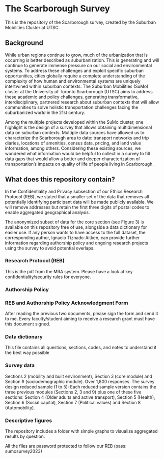 # The Scarborough Survey
This is the repository of the Scarborough survey, created by the Suburban Mobilities Cluster at UTSC.

## Background

While urban regions continue to grow, much of the urbanization that is occurring is better described as suburbanization. This is generating and will continue to generate immense pressure on our social and environmental systems. To address these challenges and exploit specific suburban opportunities, cities globally require a complete understanding of the complexity of how human and environmental systems are uniquely intertwined within suburban contexts. The Suburban Mobilities (SuMo) cluster at the University of Toronto Scarborough (UTSC) aims to address these academic and policy challenges, generating transformative, interdisciplinary, partnered research about suburban contexts that will allow communities to solve holistic transportation challenges facing the suburbanized world in the 21st century.

Among the multiple projects developed within the SuMo cluster, one highlight is the design of a survey that allows obtaining multidimensional data on suburban contexts. Multiple data sources have allowed us to characterize the Scarborough area to date: transport networks and trip diaries, locations of amenities, census data, pricing, and land value information, among others. Considering these existing sources, we wondered what information would be helpful to collect in a survey to fill data gaps that would allow a better and deeper characterization of transportation’s impacts on quality of life of people living in Scarborough.

## What does this repository contain?

In the Confidentiality and Privacy subsection of our Ethics Research Protocol (REB), we stated that a smaller set of the data that removes all potentially identifying participant data will be made publicly available. We will remove addresses but retain the first three digits of postal codes to enable aggregated geographical analysis.

The anonymized subset of data for the core section (see Figure 3) is available on this repository free of use, alongside a data dictionary for easier use. 
If any person wants to have access to the full dataset, the corresponding author, Ignacio Tiznado-Aitken, can provide further information regarding authorship policy and ongoing research projects using the survey to avoid potential overlaps.

### Research Protocol (REB)
This is the pdf from the MRA system. Please have a look at key confidentiality/security rules for everyone.

### Authorship Policy

### REB and Authorship Policy Acknowledgment Form
After reading the previous two documents, please sign the form and send it to me. Every faculty/student aiming to receive a research grant must have this document signed.

### Data dictionary
This file contains all questions, sections, codes, and notes to understand it the best way possible

### Survey data
Sections 2 (mobility and built environment), Section 3 (core module) and Section 9  (sociodemographic module). Over 1,800 responses.
The survey design reduced sample (1 to 5):  Each reduced sample version contains the three previous modules (Sections 2, 3 and 9) plus one of these five sections: Section 4 (Older adults and active transport), Section 5 (Health), Section 6 (Social capital), Section 7 (Political values) and Section 8 (Automobility).

### Descriptive figures
The repository includes a folder with simple graphs to visualize aggregated results by question. 

All the files are password protected to follow our REB (pass: sumosurvey2023)
